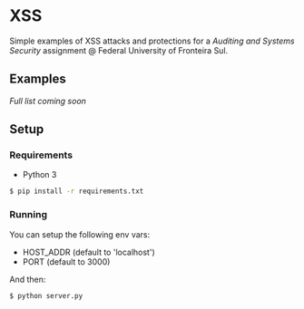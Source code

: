 XSS
====

Simple examples of XSS attacks and protections for a _Auditing and Systems
Security_ assignment @ Federal University of Fronteira Sul.

## Examples

*Full list coming soon*

## Setup

### Requirements

 - Python 3

```sh
$ pip install -r requirements.txt
```

### Running

You can setup the following env vars:

 - HOST_ADDR (default to 'localhost')
 - PORT (default to 3000)
 
And then:

```sh
$ python server.py
```
